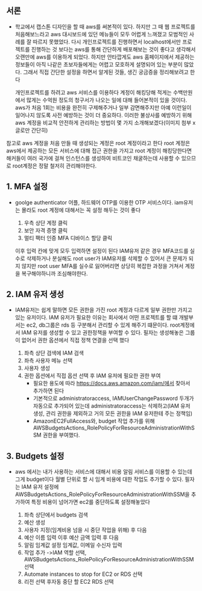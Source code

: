 ## 서론

- 학교에서 캡스톤 디자인을 할 때 aws를 써본적이 있다. 하지만 그 때 웹 프로젝트를 처음해보느라고 aws 대시보드에 있던 메뉴들이 모두 어렵게 느껴졌고
  모범적인 사례를 잘 따르지 못했었다. 다시 개인프로젝트를 진행하면서 localhost에서만 프로젝트를 진행하는 것 보다는 aws를 통해 간단하게 배포해보는 것이 좋다고 생각해서
  오랜만에 aws를 이용하게 되었다.
  하지만 안타깝게도 aws 홈페이지에서 제공하는 정보들이 아직 나같은 초보자들에게는 어렵고 모호하게 설명되어 있는 부분이 많았다. 그래서 직접 간단한 설정을 하면서
  알게된 것들, 생긴 궁금증을 정리해보려고 한다 


  개인프로젝트를 하려고 aws 서비스를 이용하다 계정이 해킹당해 적게는 수백만원에서 많게는 수억원 정도의 청구서가 나오는 일에 대해 들어본적이 있을 것이다.
  aws가 처음 1회는 비용을 완전히 구제해주거나 일부 감면해주지만 아예 이런일이 일어나지 않도록 사전 예방하는 것이 더 중요하다.
  이러한 불상사를 예방하기 위해 aws 계정을 비교적 안전하게 관리하는 방법이 몇 가지 소개해보겠다(이미지 첨부 x 글로만 간단히)

참고로 aws 계정을 처음 만들 때 생성되는 계정은 root 계정이라고 한다 root 계정은 aws에서 제공하는 모든 서비스에 대해 접근 권한을 가지고 root 계정이 해킹당한다면 해커들이 여러 국가에 걸쳐 인스턴스를 생성하여 비트코인
채굴하는데 사용할 수 있으므로 root계정은 정말 철저히 관리해야한다.

  ## 1. MFA 설정
  
  - goolge authenticator 어플, 하드웨어 OTP를 이용한 OTP 서비스이다. iam유저는 몰라도 root 계정에 대해서는 꼭 설정 해두는 것이 좋다
     
      1. 우측 상단 계정 클릭
      2. 보안 자격 증명 클릭
      3. 멀티 팩터 인증 MFA 디바이스 할당 클릭
         
      이후 입력 칸에 맞게 모두 입력하면 설정이 된다 IAM유저 같은 경우 MFA코드를 실수로 삭제하거나 분실해도 root user가 IAM유저를 삭제할 수 있어서 큰 문제가 되지 않지만
    root user MFA를 실수로 잃어버리면 상당히 복잡한 과정을 거쳐서 계정을 복구해야하니까 조심해야한다.

##    2. IAM 유저 생성
      
  - IAM유저는 쉽게 말하면 모든 권한을 가진 root 계정과 다르게 일부 권한만 가지고 있는 유저이다. IAM 유저가 필요한 이유는 회사에서 어떤 프로젝트를 할 떄 개발부서는 ec2, db그룹은 rds 등 구분해서 관리할 수 있게 해주기 떄문이다.
    root계정에서 IAM 유저를 생성할 수 있고 권한정책을 부여할 수 있다. 필자는 생성해놓은 그룹이 없어서 권한 옵션에서 직접 정책 연결을 선택 했다

    1. 좌측 상단 검색에 IAM 검색
    2. 좌측 사용자 메뉴 선택
    3. 사용자 생성
    4. 권한 옵션에서 직접 옵션 선택 후 IAM 유저에 필요한 권한 부여
       - 필요한 용도에 따라 https://docs.aws.amazon.com/iam/에서 찾아서 추가하면 된다
       - 기본적으로 administratoraccess, IAMUserChangePassword 두개가 자동으로 추가되어 있는데 administratoraccess는 삭제하고(IAM 유저 생성, 관리 권한을 제외하고 거의 모든 권한을 IAM 유저한테 주는 정책임)
       - AmazonEC2FullAccess와, budget 작업 추가를 위해 AWSBudgetsActions_RolePolicyForResourceAdministrationWithSSM 권한을 부여했다.

##  3. Budgets 설정 

  - aws 에서는 내가 사용하는 서비스에 대해서 비용 알림 서비스를 이용할 수 있는데 그게 budget이다 월별 단위로 할 시 임계 비용에 대한 작업도 추가할 수 있다.
    필자는 IAM 유저 설정에 AWSBudgetsActions_RolePolicyForResourceAdministrationWithSSM을 추가하여 특정 비용이 넘어가면 ec2를 중단하도록 설정해놓았다
  
      1. 좌측 상단에서 budgets 검색
      2. 예산 생성
      3. 사용자 지정(임계비용 넘을 시 중단 작업을 위해) 후 다음
      4. 예산 이름 입력 이후 예산 금액 입력 후 다음
      5. 알림 임계값 설정 임계값, 이메일 수신자 입력
      6. 작업 추가 ->IAM 역할 선택, AWSBudgetsActions_RolePolicyForResourceAdministrationWithSSM 선택
      7. Automate instances to stop for EC2 or RDS 선택
      8. 리전 선택 후자동 중단 할 EC2 RDS 선택
  
